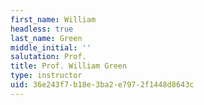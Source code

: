 ```yaml
---
first_name: William
headless: true
last_name: Green
middle_initial: ''
salutation: Prof.
title: Prof. William Green
type: instructor
uid: 36e243f7-b18e-3ba2-e797-2f1448d8643c
---
```

